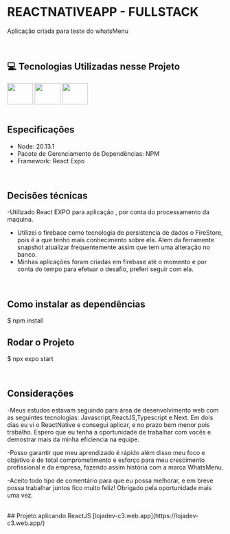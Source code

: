 # REACTNATIVEAPP - FULLSTACK

Aplicação criada para teste do whatsMenu



<br>

## 💻 Tecnologias Utilizadas nesse Projeto
<div style="display: inline_block">
  <img align="center" height="50" width="60" src="https://cdn.jsdelivr.net/gh/devicons/devicon/icons/react/react-original.svg">
  <img align="center" height="50" width="60" src="https://miro.medium.com/v2/resize:fit:300/1*R4c8lHBHuH5qyqOtZb3h-w.png">
  <img align="center" height="50" width="60" src="https://cdn.jsdelivr.net/gh/devicons/devicon@latest/icons/typescript/typescript-original.svg">
</div>

<br>

## Especificações
- Node: 20.13.1
- Pacote de Gerenciamento de Dependências: NPM
- Framework: React Expo

<br>

## Decisões técnicas
-Utilizado React EXPO para aplicação , por conta do processamento da maquina.
- Utilizei o firebase como tecnologia de persistencia de dados o FireStore, pois é a que tenho mais conhecimento sobre ela. Alem da ferramente snapshot atualizar frequentemente assim que tem uma alteração no banco.
- Minhas aplicações foram criadas em firebase até  o momento e por conta do tempo para efetuar o desafio, preferi seguir com ela. 


<br>

## Como instalar as dependências
$ npm install


## Rodar o Projeto
$ npx expo start 





<br>

## Considerações
-Meus estudos estavam seguindo para área de desenvolvimento web  com as seguintes tecnologias: Javascript,ReactJS,Typescript e  Next. Em dois dias eu vi o ReactNative e consegui aplicar, e no prazo bem menor pois trabalho. Espero que eu tenha a oportunidade de trabalhar com vocês e demostrar mais da minha eficiencia na equipe.

-Posso garantir que meu aprendizado é rápido além disso meu foco e objetivo  é de  total comprometimento e esforço para meu crescimento profissional e da empresa, fazendo assim história com a marca WhatsMenu.

 -Aceito todo tipo de comentário para que eu possa melhorar, e em breve possa trabalhar juntos fico muito feliz! Obrigado pela oportunidade mais uma vez. 
<br>

<br>
## Projeto aplicando ReactJS
[lojadev-c3.web.app](https://lojadev-c3.web.app/)
<br>
